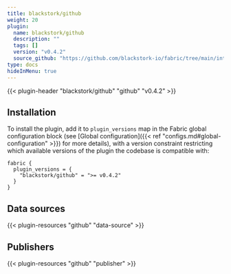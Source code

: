 ```yaml
---
title: blackstork/github
weight: 20
plugin:
  name: blackstork/github
  description: ""
  tags: []
  version: "v0.4.2"
  source_github: "https://github.com/blackstork-io/fabric/tree/main/internal/github/"
type: docs
hideInMenu: true
---
```


{{< plugin-header "blackstork/github" "github" "v0.4.2" >}}

## Installation

To install the plugin, add it to `plugin_versions` map in the Fabric global configuration block (see [Global configuration]({{< ref "configs.md#global-configuration" >}}) for more details), with a version constraint restricting which available versions of the plugin the codebase is compatible with:

```hcl
fabric {
  plugin_versions = {
    "blackstork/github" = ">= v0.4.2"
  }
}
```


## Data sources

{{< plugin-resources "github" "data-source" >}}

## Publishers

{{< plugin-resources "github" "publisher" >}}